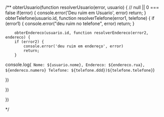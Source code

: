 /** 
obterUsuario(function resolverUsuario(error, usuario) {
    // null || 0 === false
    if(error) {
        console.error('Deu ruim em Usuario', error)
        return;
    }
    obterTelefone(usuario.id, function resolverTelefone(error1, telefone) {
        if (error1) {
            console.error("deu ruim no telefone", error)
            return;
        }

        obterEndereco(usuario.id, function resolverEndereco(error2, endereco) {
        if (error2) {
            console.error('deu ruim em endereço', error)
            return;
        }
console.log(` 
Nome: ${usuario.nome},
Endereco: ${endereco.rua}, ${endereco.numero}
Telefone: ${telefone.ddd})${telefone.telefone}
`) 

})

})

})

 */